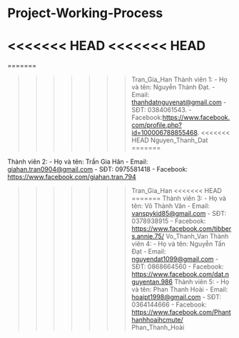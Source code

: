# Project-Working-Process
<<<<<<< HEAD
<<<<<<< HEAD
=======
=======
>>>>>>> Tran_Gia_Han
Thành viên 1:
    - Họ và tên: Nguyễn Thành Đạt.
    - Email: thanhdatnguyenat@gmail.com
    - SĐT: 0384061543.
    - Facebook:https://www.facebook.com/profile.php?id=100006788855468.
<<<<<<< HEAD
>>>>>>> Nguyen_Thanh_Dat
=======

Thành viên 2:
    - Họ và tên: Trần Gia Hân
    - Email: giahan.tran0904@gmail.com
    - SĐT: 0975581418
    - Facebook: https://www.facebook.com/giahan.tran.794
>>>>>>> Tran_Gia_Han
<<<<<<< HEAD
=======
Thành viên 3:
    - Họ và tên: Võ Thành Văn
    - Email: vanspykid85@gmail.com
    - SĐT: 0378938915
    - Facebook: https://www.facebook.com/tibbers.annie.75/
>>>>>>> Vo_Thanh_Van
Thành viên 4:
    - Họ và tên: Nguyễn Tấn Đạt
    - Email: nguyendat1099@gmail.com
    - SĐT: 0868664560
    - Facebook: https://www.facebook.com/dat.nguyentan.986
Thành viên 5:
    - Họ và tên: Phan Thanh Hoài
    - Email: hoaipt1998@gmail.com
    - SĐT: 0364144666
    - Facebook: https://www.facebook.com/Phanthanhhoaihcmute/
>>>>>>> Phan_Thanh_Hoài
